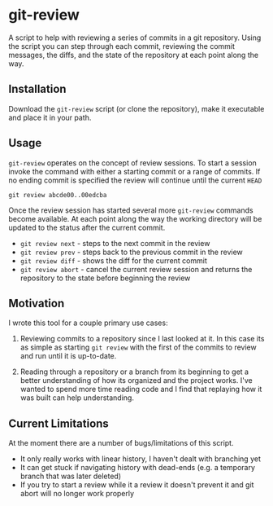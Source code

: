 # git-review

A script to help with reviewing a series of commits in a git
repository. Using the script you can step through each commit,
reviewing the commit messages, the diffs, and the state of the
repository at each point along the way.

## Installation

Download the `git-review` script (or clone the repository), make it
executable and place it in your path.

## Usage

`git-review` operates on the concept of review sessions. To start a
session invoke the command with either a starting commit or a range of
commits. If no ending commit is specified the review will continue
until the current `HEAD`

    git review abcde00..00edcba

Once the review session has started several more `git-review` commands
become available. At each point along the way the working directory
will be updated to the status after the current commit.

* `git review next`  - steps to the next commit in the review
* `git review prev`  - steps back to the previous commit in the review
* `git review diff`  - shows the diff for the current commit
* `git review abort` - cancel the current review session and returns
  the repository to the state before beginning the review

## Motivation

I wrote this tool for a couple primary use cases:

1. Reviewing commits to a repository since I last looked at it. In
this case its as simple as starting `git review` with the first of the
commits to review and run until it is up-to-date.

2. Reading through a repository or a branch from its beginning to get
a better understanding of how its organized and the project works.
I've wanted to spend more time reading code and I find that replaying
how it was built can help understanding.

## Current Limitations

At the moment there are a number of bugs/limitations of this script.

- It only really works with linear history, I haven't dealt with
  branching yet
- It can get stuck if navigating history with dead-ends (e.g. a
  temporary branch that was later deleted)
- If you try to start a review while it a review it doesn't prevent it
  and git abort will no longer work properly
